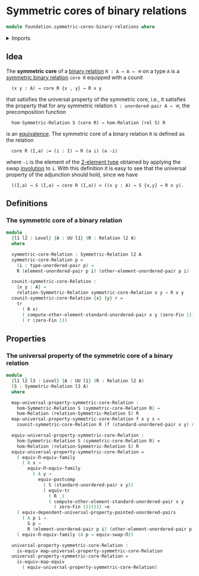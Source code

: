 # Symmetric cores of binary relations

```agda
module foundation.symmetric-cores-binary-relations where
```

<details><summary>Imports</summary>

```agda
open import foundation.binary-relations
open import foundation.morphisms-binary-relations
open import foundation.postcomposition-functions
open import foundation.symmetric-binary-relations
open import foundation.transport-along-identifications
open import foundation.type-arithmetic-dependent-function-types
open import foundation.universe-levels
open import foundation.unordered-pairs

open import foundation-core.equivalences
open import foundation-core.functoriality-dependent-function-types

open import univalent-combinatorics.standard-finite-types
```

</details>

## Idea

The **symmetric core** of a [binary relation](foundation.binary-relations.md)
`R : A → A → 𝒰` on a type `A` is a
[symmetric binary relation](foundation.symmetric-binary-relations.md) `core R`
equipped with a counit

```text
  (x y : A) → core R {x , y} → R x y
```

that satisfies the universal property of the symmetric core, i.e., it satisfies
the property that for any symmetric relation `S : unordered-pair A → 𝒰`, the
precomposition function

```text
  hom-Symmetric-Relation S (core R) → hom-Relation (rel S) R
```

is an [equivalence](foundation-core.equivalences.md). The symmetric core of a
binary relation `R` is defined as the relation

```text
  core R (I,a) := (i : I) → R (a i) (a -i)
```

where `-i` is the element of the
[2-element type](univalent-combinatorics.2-element-types.md) obtained by
applying the swap [involution](foundation.involutions.md) to `i`. With this
definition it is easy to see that the universal property of the adjunction
should hold, since we have

```text
  ((I,a) → S (I,a) → core R (I,a)) ≃ ((x y : A) → S {x,y} → R x y).
```

## Definitions

### The symmetric core of a binary relation

```agda
module _
  {l1 l2 : Level} {A : UU l1} (R : Relation l2 A)
  where

  symmetric-core-Relation : Symmetric-Relation l2 A
  symmetric-core-Relation p =
    (i : type-unordered-pair p) →
    R (element-unordered-pair p i) (other-element-unordered-pair p i)

  counit-symmetric-core-Relation :
    {x y : A} →
    relation-Symmetric-Relation symmetric-core-Relation x y → R x y
  counit-symmetric-core-Relation {x} {y} r =
    tr
      ( R x)
      ( compute-other-element-standard-unordered-pair x y (zero-Fin 1))
      ( r (zero-Fin 1))
```

## Properties

### The universal property of the symmetric core of a binary relation

```agda
module _
  {l1 l2 l3 : Level} {A : UU l1} (R : Relation l2 A)
  (S : Symmetric-Relation l3 A)
  where

  map-universal-property-symmetric-core-Relation :
    hom-Symmetric-Relation S (symmetric-core-Relation R) →
    hom-Relation (relation-Symmetric-Relation S) R
  map-universal-property-symmetric-core-Relation f x y s =
    counit-symmetric-core-Relation R (f (standard-unordered-pair x y) s)

  equiv-universal-property-symmetric-core-Relation :
    hom-Symmetric-Relation S (symmetric-core-Relation R) ≃
    hom-Relation (relation-Symmetric-Relation S) R
  equiv-universal-property-symmetric-core-Relation =
    ( equiv-Π-equiv-family
      ( λ x →
        equiv-Π-equiv-family
          ( λ y →
            equiv-postcomp
              ( S (standard-unordered-pair x y))
              ( equiv-tr
                ( R _)
                ( compute-other-element-standard-unordered-pair x y
                  ( zero-Fin 1)))))) ∘e
    ( equiv-dependent-universal-property-pointed-unordered-pairs
      ( λ p i →
        S p →
        R (element-unordered-pair p i) (other-element-unordered-pair p i))) ∘e
    ( equiv-Π-equiv-family (λ p → equiv-swap-Π))

  universal-property-symmetric-core-Relation :
    is-equiv map-universal-property-symmetric-core-Relation
  universal-property-symmetric-core-Relation =
    is-equiv-map-equiv
      ( equiv-universal-property-symmetric-core-Relation)
```
